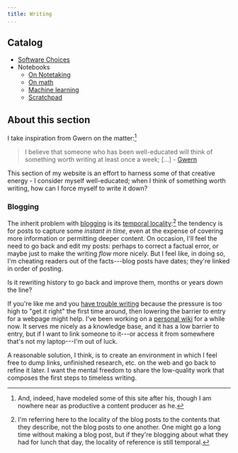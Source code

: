 ```yaml
---
title: Writing
...
```


## Catalog

- [Software Choices](/software-choice.html)
- Notebooks
    - [On Notetaking](/notetaking.html)
    - [On math](/tex.html)
    - [Machine learning](machine-learning.html)
    - [Scratchpad](/notes.html)

## About this section

I take inspiration from Gwern on the matter:[^gwern]

> I believe that someone who has been well-educated will think of something worth writing at least once a week; [...] - [Gwern](http://www.gwern.net/About)

This section of my website is an effort to harness some of that creative energy - I consider myself well-educated; when I think of something worth writing, how can I force myself to write it down?

### Blogging

The inherit problem with [blogging](/blog.html) is its [temporal locality](http://en.wikipedia.org/wiki/Locality_of_reference):[^temporal] the tendency is for posts to capture some *instant in time*, even at the expense of covering more information or permitting deeper content. On occasion, I'll feel the need to go back and edit my posts: perhaps to correct a factual error, or maybe just to make the writing *flow* more nicely. But I feel like, in doing so, I'm cheating readers out of the facts---blog posts have dates; they're linked in order of posting.

[^temporal]: I'm referring here to the locality of the blog posts to the contents that they describe, not the blog posts to one another. One might go a long time without making a blog post, but if they're blogging about what they had for lunch that day, the locality of reference is still temporal.

Is it rewriting history to go back and improve them, months or years down the line?

If you're like me and you [have trouble writing](/blog/2014-06-22-keep-writing.html) because the pressure is too high to "get it right" the first time around, then lowering the barrier to entry for a webpage might help. I've been working on a [personal wiki](/blog/2014-07-09-personal-wiki.html) for a while now. It serves me nicely as a knowledge base, and it has a low barrier to entry, but if I want to link someone to it---or access it from somewhere that's not my laptop---I'm out of luck.

A reasonable solution, I think, is to create an environment in which I feel free to dump links, unfinished research, etc. on the web and go back to refine it later. I want the mental freedom to share the low-quality work that composes the first steps to timeless writing.

[^gwern]: And, indeed, have modeled some of this site after his, though I am nowhere near as productive a content producer as he.

